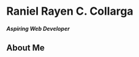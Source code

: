 <!DOCTYPE html>
<html>
  <head>
    <h1>Raniel Rayen C. Collarga </h1> 
     <h5>Aspiring Web Developer </h5> 
  </head>
  <body>
    <h2>About Me<h2/> <break>
    <p></p>
  </body>
</html>
